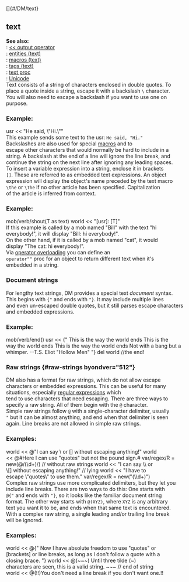 []{#/DM/text}    
## text    
**See also:**    
:   [\<\< output operator](/ref/operator/%3c%3c/output/output.md)    
:   [entities (text)](/ref/DM/text/entities/entities.md)    
:   [macros (text)](/ref/DM/text/macros/macros.md)    
:   [tags (text)](/ref/DM/text/tags/tags.md)    
:   [text proc](/ref/proc/text/text.md)    
:   [Unicode](/ref/%7Bnotes%7D/Unicode/Unicode.md)    
Text consists of a string of characters enclosed in double quotes. To    
place a quote inside a string, escape it with a backslash `\` character.    
You will also need to escape a backslash if you want to use one on    
purpose.    
### Example:    
usr \<\< \"He said, \\\"Hi.\\\"\"    
This example sends some text to the usr: `He said, "Hi."`    
Backslashes are also used for special [macros](/ref/DM/text/macros/macros.md) and to    
escape other characters that would normally be hard to include in a    
string. A backslash at the end of a line will ignore the line break, and    
continue the string on the next line after ignoring any leading spaces.    
To insert a variable expression into a string, enclose it in brackets    
`[]`. These are referred to as embedded text expressions. An object    
expression will display the object\'s name preceded by the text macro    
`\the` or `\The` if no other article has been specified. Capitalization    
of the article is inferred from context.    
### Example:    
mob/verb/shout(T as text) world \<\< \"\[usr\]: \[T\]\"    
If this example is called by a mob named \"Bill\" with the text \"hi    
everybody!\", it will display \"Bill: hi everybody!\".    
On the other hand, if it is called by a mob named \"cat\", it would    
display \"The cat: hi everybody!\".    
Via [operator overloading](/ref/operator/overload/overload.md) you can define an    
`operator""` proc for an object to return different text when it\'s    
embedded in a string.    
### Document strings    
For lengthy text strings, DM provides a special text *document* syntax.    
This begins with `{"` and ends with `"}`. It may include multiple lines    
and even un-escaped double quotes, but it still parses escape characters    
and embedded expressions.    
### Example:    
mob/verb/end() usr \<\< {\" This is the way the world ends This is the    
way the world ends This is the way the world ends Not with a bang but a    
whimper. \--T.S. Eliot \"Hollow Men\" \"} del world //the end!    
### Raw strings {#raw-strings byondver="512"}    
DM also has a format for raw strings, which do not allow escape    
characters or embedded expressions. This can be useful for many    
situations, especially [regular expressions](/ref/%7Bnotes%7D/regex/regex.md) which    
tend to use characters that need escaping. There are three ways to    
specify a raw string. All of them begin with the `@` character.    
Simple raw strings follow `@` with a single-character delimiter, usually    
`"` but it can be almost anything, and end when that delimiter is seen    
again. Line breaks are not allowed in simple raw strings.    
### Examples:    
world \<\< @\"I can say \\ or \[\] without escaping anything!\" world    
\<\< @#Here I can use \"quotes\" but not the pound sign.# var/regex/R =    
new(@/(\\d+)/) // without raw strings world \<\< \"I can say \\\\ or    
\\\[\] without escaping anything!\" // lying world \<\< \"I have to    
escape \\\"quotes\\\" to use them.\" var/regex/R = new(\"(\\\\d+)\")    
Complex raw strings use more complicated delimiters, but they let you    
include line breaks. There are two ways to do this: One starts with    
`@{"` and ends with `"}`, so it looks like the familiar document string    
format. The other way starts with `@(XYZ)`, where `XYZ` is any arbitrary    
text you want it to be, and ends when that same text is encountered.    
With a complex raw string, a single leading and/or trailing line break    
will be ignored.    
### Examples:    
world \<\< \@{\" Now I have absolute freedom to use \"quotes\" or    
\[brackets\] or line breaks, as long as I don\'t follow a quote with a    
closing brace. \"} world \<\< @(\~\~\~) Until three tilde (\~)    
characters are seen, this is a valid string. \~\~\~ // end of string    
world \<\< @(!!)You don\'t need a line break if you don\'t want one.!!  